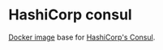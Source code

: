 # HashiCorp consul

[Docker image](https://hub.docker.com/r/bbania/consul/) base for [HashiCorp's Consul](https://www.consul.io/).

